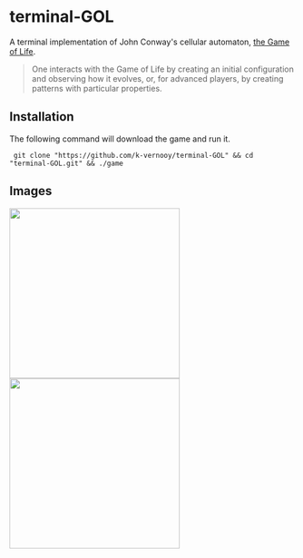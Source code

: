 # terminal-GOL

A terminal implementation of John Conway's cellular automaton, [ the Game of Life](https://en.wikipedia.org/wiki/Conway%27s_Game_of_Life).
>One interacts with the Game of Life by creating an initial configuration and observing how it evolves, or, for advanced players, by creating patterns with particular properties.

Installation
------------
The following command will download the game and run it.  

` git clone "https://github.com/k-vernooy/terminal-GOL" && cd "terminal-GOL.git" && ./game`

## Images
<img src=https://media.giphy.com/media/iKGJn0cVWDgEl3ZmOv/giphy.gif width=300>
<img src=https://media.giphy.com/media/PmXBNalDHZ4oLdUpSk/giphy.gif width=300>
